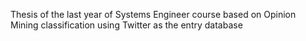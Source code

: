 Thesis of the last year of Systems Engineer course based on Opinion Mining classification using Twitter as the entry database